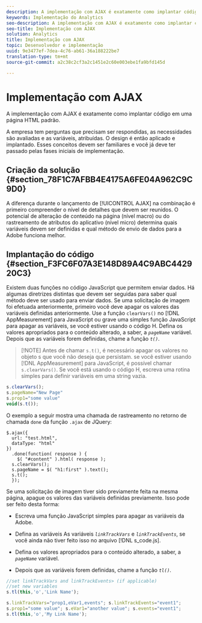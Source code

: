 ```yaml
---
description: A implementação com AJAX é exatamente como implantar código em uma página HTML padrão.
keywords: Implementação do Analytics
seo-description: A implementação com AJAX é exatamente como implantar código em uma página HTML padrão.
seo-title: Implementação com AJAX
solution: Analytics
title: Implementação com AJAX
topic: Desenvolvedor e implementação
uuid: 9e3477ef-7dea-4c76-ab61-36a188222be7
translation-type: tm+mt
source-git-commit: a2c38c2cf3a2c1451e2c60e003ebe1fa9bfd145d

---
```



# Implementação com AJAX

A implementação com AJAX é exatamente como implantar código em uma página HTML padrão.

A empresa tem perguntas que precisam ser respondidas, as necessidades são avaliadas e as variáveis, atribuídas. O design é então aplicado e implantado. Esses conceitos devem ser familiares e você já deve ter passado pelas fases iniciais de implementação.

## Criação da solução {#section_78F1C7AFBB4E4175A6FE04A962C9C9D0}

A diferença durante o lançamento de [!UICONTROL AJAX] na combinação é primeiro compreender o nível de detalhes que devem ser reunidos. O potencial de alteração de conteúdo na página (nível macro) ou do rastreamento de atributos do aplicativo (nível micro) determina quais variáveis devem ser definidas e qual método de envio de dados para a Adobe funciona melhor.

## Implantação do código {#section_F3FC6F07A3E148D89A4C9ABC442920C3}

Existem duas funções no código JavaScript que permitem enviar dados. Há algumas diretrizes distintas que devem ser seguidas para saber qual método deve ser usado para enviar dados.
Se uma solicitação de imagem foi efetuada anteriormente, primeiro você deve apagar os valores das variáveis definidas anteriormente. Use a função `clearVars()` no [!DNL AppMeasurement] para JavaScript ou grave uma simples função JavaScript para apagar as variáveis, se você estiver usando o código H. Defina os valores apropriados para o conteúdo alterado, a saber, a *`pageName`* variável. Depois que as variáveis forem definidas, chame a função *`t()`*.

> [!NOTE] Antes de chamar `s.t()`, é necessário apagar os valores no objeto s que você não deseja que persistam. se você estiver usando [!DNL AppMeasurement] para JavaScript, é possível chamar `s.clearVars()`. Se você está usando o código H, escreva uma rotina simples para definir variáveis em uma string vazia.

```js
s.clearVars(); 
s.pageName="New Page" 
s.prop1="some value" 
void(s.t());
```

O exemplo a seguir mostra uma chamada de rastreamento no retorno de chamada `done` da função `.ajax` de JQuery:

```
$.ajax({ 
  url: "test.html", 
  dataType: "html" 
}) 
  .done(function( response ) { 
    $( "#content" ).html( response ); 
  s.clearVars(); 
  s.pageName = $( "h1:first" ).text(); 
  s.t(); 
  }); 
```

Se uma solicitação de imagem tiver sido previamente feita na mesma página, apague os valores das variáveis definidas previamente. Isso pode ser feito desta forma:

* Escreva uma função JavaScript simples para apagar as variáveis da Adobe.
* Defina as variáveis As variáveis *`linkTrackVars`* e *`linkTrackEvents`*, se você ainda não tiver feito isso no arquivo [!DNL s_code.js].

* Defina os valores apropriados para o conteúdo alterado, a saber, a *`pageName`* variável.
* Depois que as variáveis forem definidas, chame a função *`tl()`*.

```js
//set linkTrackVars and linkTrackEvents> (if applicable) 
//set new variables 
s.tl(this,'o','Link Name');
```

```js
s.linkTrackVars="prop1,eVar1,events"; s.linkTrackEvents="event1"; 
s.prop1="some value"; s.eVar1="another value"; s.events="event1"; 
s.tl(this,'o','My Link Name');
```

